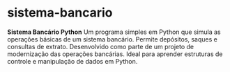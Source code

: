 # sistema-bancario
**Sistema Bancário Python**  Um programa simples em Python que simula as operações básicas de um sistema bancário. Permite depósitos, saques e consultas de extrato. Desenvolvido como parte de um projeto de modernização das operações bancárias. Ideal para aprender estruturas de controle e manipulação de dados em Python.
